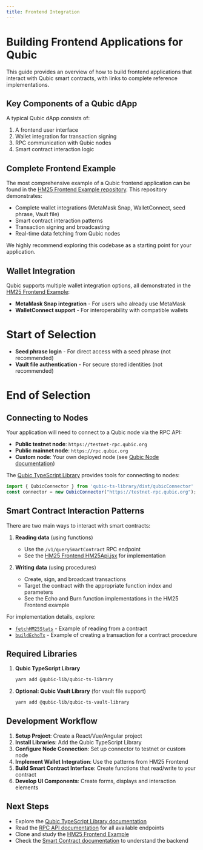 ```yaml
---
title: Frontend Integration
---
```


# Building Frontend Applications for Qubic

This guide provides an overview of how to build frontend applications that interact with Qubic smart contracts, with links to complete reference implementations.

## Key Components of a Qubic dApp

A typical Qubic dApp consists of:
1. A frontend user interface
2. Wallet integration for transaction signing
3. RPC communication with Qubic nodes
4. Smart contract interaction logic

## Complete Frontend Example

The most comprehensive example of a Qubic frontend application can be found in the [HM25 Frontend Example repository](https://github.com/icyblob/hm25-frontend). This repository demonstrates:

- Complete wallet integrations (MetaMask Snap, WalletConnect, seed phrase, Vault file)
- Smart contract interaction patterns
- Transaction signing and broadcasting
- Real-time data fetching from Qubic nodes

We highly recommend exploring this codebase as a starting point for your application.

## Wallet Integration

Qubic supports multiple wallet integration options, all demonstrated in the [HM25 Frontend Example](https://github.com/icyblob/hm25-frontend):

- **MetaMask Snap integration** - For users who already use MetaMask
- **WalletConnect support** - For interoperability with compatible wallets
# Start of Selection
- **Seed phrase login** - For direct access with a seed phrase (not recommended)
- **Vault file authentication** - For secure stored identities (not recommended)
# End of Selection

## Connecting to Nodes

Your application will need to connect to a Qubic node via the RPC API:

- **Public testnet node**: `https://testnet-rpc.qubic.org`
- **Public mainnet node**: `https://rpc.qubic.org`
- **Custom node**: Your own deployed node (see [Qubic Node documentation](qubic-node.md))

The [Qubic TypeScript Library](https://github.com/qubic/ts-library) provides tools for connecting to nodes:

```javascript
import { QubicConnector } from 'qubic-ts-library/dist/qubicConnector'
const connector = new QubicConnector("https://testnet-rpc.qubic.org");
```

## Smart Contract Interaction Patterns

There are two main ways to interact with smart contracts:

1. **Reading data** (using functions)
   - Use the `/v1/querySmartContract` RPC endpoint
   - See the [HM25 Frontend HM25Api.jsx](https://github.com/icyblob/hm25-frontend/blob/main/src/components/api/HM25Api.jsx) for implementation

2. **Writing data** (using procedures)
   - Create, sign, and broadcast transactions
   - Target the contract with the appropriate function index and parameters
   - See the Echo and Burn function implementations in the HM25 Frontend example

For implementation details, explore:
- [`fetchHM25Stats`](https://github.com/icyblob/hm25-frontend/blob/main/src/components/api/HM25Api.jsx#L9) - Example of reading from a contract
- [`buildEchoTx`](https://github.com/icyblob/hm25-frontend/blob/main/src/components/api/HM25Api.jsx#L39) - Example of creating a transaction for a contract procedure

## Required Libraries

1. **Qubic TypeScript Library**
   ```bash
   yarn add @qubic-lib/qubic-ts-library
   ```

2. **Optional: Qubic Vault Library** (for vault file support)
   ```bash
   yarn add @qubic-lib/qubic-ts-vault-library
   ```

## Development Workflow

1. **Setup Project**: Create a React/Vue/Angular project
2. **Install Libraries**: Add the Qubic TypeScript Library
3. **Configure Node Connection**: Set up connector to testnet or custom node
4. **Implement Wallet Integration**: Use the patterns from HM25 Frontend
5. **Build Smart Contract Interface**: Create functions that read/write to your contract
6. **Develop UI Components**: Create forms, displays and interaction elements

## Next Steps

- Explore the [Qubic TypeScript Library documentation](library-typescript.md)
- Read the [RPC API documentation](../api/rpc) for all available endpoints
- Clone and study the [HM25 Frontend Example](https://github.com/icyblob/hm25-frontend)
- Check the [Smart Contract documentation](../learn/smart-contracts.md) to understand the backend 